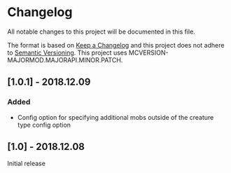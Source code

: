 # Changelog
All notable changes to this project will be documented in this file.

The format is based on [Keep a Changelog](http://keepachangelog.com/en/1.0.0/) and this project does not adhere to [Semantic Versioning](http://semver.org/spec/v2.0.0.html).
This project uses MCVERSION-MAJORMOD.MAJORAPI.MINOR.PATCH.

## [1.0.1] - 2018.12.09
### Added
- Config option for specifying additional mobs outside of the creature type config option

## [1.0] - 2018.12.08
Initial release